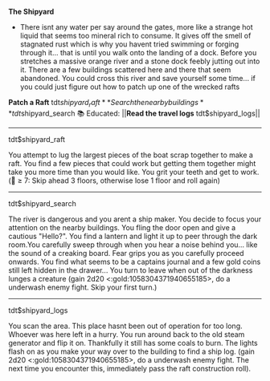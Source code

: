 **__The Shipyard__**
- There isnt any water per say around the gates, more like a strange hot liquid that seems too mineral rich to consume. It gives off the smell of stagnated rust which is why you havent tried swimming or forging through it... that is until you walk onto the landing of a dock. Before you stretches a massive orange river and a stone dock feebly jutting out into it. There are a few buildings scattered here and there that seem abandoned. You could cross this river and save yourself some time... if you could just figure out how to patch up one of the wrecked rafts

**Patch a Raft** tdt$shipyard_raft
**Search the nearby buildings** tdt$shipyard_search
:books:  Educated: ||**Read the travel logs** tdt$shipyard_logs||

-------------
tdt$shipyard_raft

You attempt to lug the largest pieces of the boat scrap together to make a raft. You find a few pieces that could work but getting them together might take you more time than you would like. You grit your teeth and get to work. (:game_die: ≥ 7: Skip ahead 3 floors, otherwise lose 1 floor and roll again)

-------------
tdt$shipyard_search

The river is dangerous and you arent a ship maker. You decide to focus your attention on the nearby buildings. You fling the door open and give a cautious "Hello?". You find a lantern and light it up to peer through the dark room.You carefully sweep through when you hear a noise behind you... like the sound of a creaking board. Fear grips you as you carefully proceed onwards. You find what seems to be a captains journal and a few gold coins still left hidden in the drawer... You turn to leave when out of the darkness lunges a creature (gain 2d20 <:gold:1058304371940655185>, do a underwash enemy fight. Skip your first turn.)

-------------
tdt$shipyard_logs

You scan the area. This place hasnt been out of operation for too long. Whoever was here left in a hurry. You run around back to the old steam generator and flip it on. Thankfully it still has some coals to burn. The lights flash on as you make your way over to the building to find a ship log. (gain 2d20 <:gold:1058304371940655185>, do a underwash enemy fight. The next time you encounter this, immediately pass the raft construction roll).
